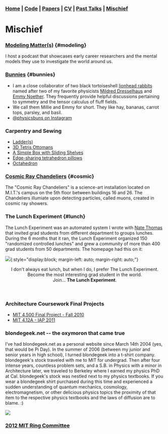 ### [Home](/index) |  [Code](/index#code) | [Papers](/index#papers) | [CV](/resume) | [Past Talks](/talks) | [Mischief](/mischief)

# Mischief

### [Modeling Matter(s)](http://modelingmatters.com) {#modeling}
I host a podcast that showcases early career researchers and the mental models they use to investigate the world around us.

### [Bunnies](https://www.instagram.com/physicsbuns/) {#bunnies}
* I am a close collaborator of two black tortoiseshell [lionhead rabbits](https://en.wikipedia.org/wiki/Lionhead_rabbit) named after two of my favorite physicists [Mildred Dresselhaus](https://en.wikipedia.org/wiki/Mildred_Dresselhaus) and [Emmy Noether](https://en.wikipedia.org/wiki/Emmy_Noether). They frequently provide helpful discussions pertaining to symmetry and the tensor calculus of fluff fields.
* We call them Millie and Emmy for short. They like hay, bananas, carrot tops, parsley, and basil.
* [@physicsbuns on Instagram](https://www.instagram.com/physicsbuns/)

### Carpentry and Sewing
* [Ladder(s)](https://www.instagram.com/p/B_V52xQnTYv/)
* [3D Tetris Ottomans](https://www.instagram.com/p/B_V4S1MH3Td/)
* [A Simple Box with Sliding Shelves](https://www.instagram.com/p/B_V45PtHRT2/)
* [Edge-sharing tetrahedron pillows](https://www.instagram.com/p/B_V3SjCH8XB/)
* [Octahedron](https://www.instagram.com/p/B_V2SRIns8N/)

### [Cosmic Ray Chandeliers](http://blondegeek.github.io/cosmicray) {#cosmic}
The "Cosmic Ray Chandeliers" is a science-art installation located on M.I.T.'s campus on the 5th floor between buildings 16 and 26. The Chandeliers illumiate upon detecting particles, called muons, created in cosmic ray showers. 

### The Lunch Experiment {#lunch}
The Lunch Experiment was an automated system I wrote with [Nate Thomas](https://www.linkedin.com/in/nathaniel-thomas-18603079/) that invited grad students from different department to groups lunches. During the 6 months that it ran, the Lunch Experiment organized 150 "randomized controlled lunches" and grew a community of more than 400 grad students from 50 departments. The homepage had this on it:

![](https://blondegeek.github.io/assets/img/thelunchexp.jpg){:style="display:block; margin-left: auto; margin-right: auto;"}

<center>
I don't always eat lunch, but when I do, I prefer The Lunch Experiment.
  <br>
Become the most interesting grad student in the world.
  <br>
Join... <b>The Lunch Experiment</b>.
</center>
<br>
<br>

### Architecture Coursework Final Projects
* [MIT 4.500 Final Project - Fall 2010](https://www.dropbox.com/s/u9yls4jaqam0upe/blngeek_4500_Final.pdf?dl=0)
* [MIT 4.12A - IAP 2011](https://www.dropbox.com/s/vr3nrvknmm798hj/Tess-412A2011.pdf?dl=0)

### blondegeek.net -- the oxymoron that came true
I’ve had blondegeek.net as a personal website since March 14th 2004 (yes, that would be Pi Day). In the summer of 2006 (between my junior and senior years in high school), I turned blondegeek into a t-shirt company. blondegeek's stock traveled with me to MIT for undergrad. Then after four intense years, countless problem sets, and a S.B. in Physics with a minor in Architecture later, we traveled to Berkeley where I earned my physics PhD at Cal. blondegeek's stock was nestled next to my physics textbooks. If you wear a blondegeek shirt purchased during this time and experienced a sudden understanding of quantum mechanics, cosmology, electromagnetism, or other delicious physics topics the proximity of that item to the respective physics textbooks and the laws of diffusion are to blame. :)

![](https://blondegeek.github.io/assets/img/blondegeek_screenshot.png)

### [2012 MIT Ring Committee](http://twentytwelve.mit.edu/ring/site/design)

